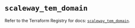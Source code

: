# `scaleway_tem_domain`

Refer to the Terraform Registry for docs: [`scaleway_tem_domain`](https://registry.terraform.io/providers/scaleway/scaleway/2.57.0/docs/resources/tem_domain).
